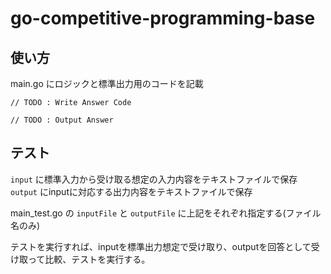 # go-competitive-programming-base

## 使い方

main.go にロジックと標準出力用のコードを記載
```
// TODO : Write Answer Code

// TODO : Output Answer
```

## テスト

`input` に標準入力から受け取る想定の入力内容をテキストファイルで保存
`output` にinputに対応する出力内容をテキストファイルで保存

main_test.go の `inputFile` と `outputFile` に上記をそれぞれ指定する(ファイル名のみ)

テストを実行すれば、inputを標準出力想定で受け取り、outputを回答として受け取って比較、テストを実行する。
